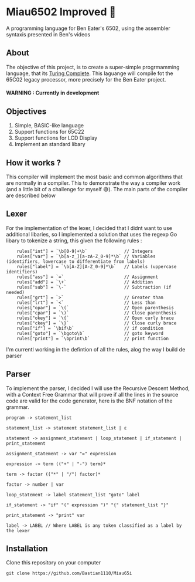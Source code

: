 # Miau6502 Improved 🧶

A programming language for Ben Eater's 6502, using the assembler syntaxis presented in Ben's videos

## About

The objective of this project, is to create a super-simple progrmamming language, that
its [Turing Complete](https://en.wikipedia.org/wiki/Turing_completeness). This laguange
will compile fot the 65C02 legacy processor, more precisely for the Ben Eater project.

#### **WARNING : Currently in development**

## Objectives

1. Simple, BASIC-like language
2. Support functions for 65C22
3. Support functions for LCD Display
4. Implement an standard libary

## How it works ?

This compiler will implement the most basic and common algorithms that are
normally in a compiler. This to demonstrate the way a compiler work (and a little bit of a challenge for myself 😅). The main parts of the compiler are described below

## Lexer

For the implementation of the lexer, I decided that I didnt want to use additional libaries, so I implemented a solution that uses the regexp Go libary to tokenize a string, this given the following rules :

```
	rules["int"] = `\b[0-9]+\b`              // Integers
	rules["var"] = `\b[a-z_][a-zA-Z_0-9]*\b` // Variables (identifiers, lowercase to differentiate from labels)
	rules["label"] = `\b[A-Z][A-Z_0-9]*\b`   // Labels (uppercase identifiers)
	rules["ass"] = `=`                       // Assignment
	rules["add"] = `\+`                      // Addition
	rules["sub"] = `\-`                      // Subtraction (if needed)
	rules["grt"] = `>`                       // Greater than
	rules["lrt"] = `<`                       // Less than
	rules["opar"] = `\(`                     // Open parenthesis
	rules["cpar"] = `\)`                     // Close parenthesis
	rules["okey"] = `\{`                     // Open curly brace
	rules["ckey"] = `\}`                     // Close curly brace
	rules["if"] = `\bif\b`                   // if condition
	rules["goto"] = `\bgoto\b`               // goto keyword
	rules["print"] = `\bprint\b`             // print function

```

I'm currentl working in the defintion of all the rules, alog the way I build de parser

## Parser

To implement the parser, I decided I will use the Recursive Descent Method, with a Context Free Grammar that will prove if all the lines in the source code are valid for the code generator, here is the BNF notation of the grammar.

```
program -> statement_list

statement_list -> statement statement_list | ε

statement -> assignment_statement | loop_statement | if_statement | print_statement

assignment_statement -> var "=" expression

expression -> term (("+" | "-") term)*

term -> factor (("*" | "/") factor)*

factor -> number | var

loop_statement -> label statement_list "goto" label

if_statement -> "if" "(" expression ")" "{" statement_list "}"

print_statement -> "print" var

label -> LABEL // Where LABEL is any token classified as a label by the lexer

```

## Installation

Clone this repository on your computer

```
git clone https://github.com/Bastian1110/Miau65i
```
